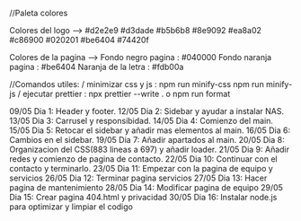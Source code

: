//Paleta colores

Colores del logo -->
#d2e2e9
#d3dade
#b5b6b8
#8e9092
#ea8a02
#c86900
#020201
#be6404
#74420f

Colores de la pagina -->
Fondo negro pagina : #040000
Fondo naranja pagina : #be6404
Naranja de la letra : #fdb00a

//Comandos utiles:
/ minimizar css y js :
npm run minify-css
npm run minify-js
/ ejecutar prettier :
npx prettier --write .
o
npm run format

09/05 Dia 1: Header y footer.
12/05 Dia 2: Sidebar y ayudar a instalar NAS.
13/05 Dia 3: Carrusel y responsibidad.
14/05 Dia 4: Comienzo del main.
15/05 Dia 5: Retocar el sidebar y añadir mas elementos al main.
16/05 Dia 6: Cambios en el sidebar.
19/05 Dia 7: Añadir apartados al main.
20/05 Dia 8: Organizacion del CSS(883 lineas a 697) y añadir loader.
21/05 Dia 9: Añadir redes y comienzo de pagina de contacto.
22/05 Dia 10: Continuar con el contacto y terminarlo.
23/05 Dia 11: Empezar con la pagina de equipo y servicios
26/05 Dia 12: Terminar pagina servicios
27/05 Dia 13: Hacer pagina de mantenimiento
28/05 Dia 14: Modificar pagina de equipo
29/05 Dia 15: Crear pagina 404.html y privacidad
30/05 Dia 16: Instalar node.js para optimizar y limpiar el codigo
